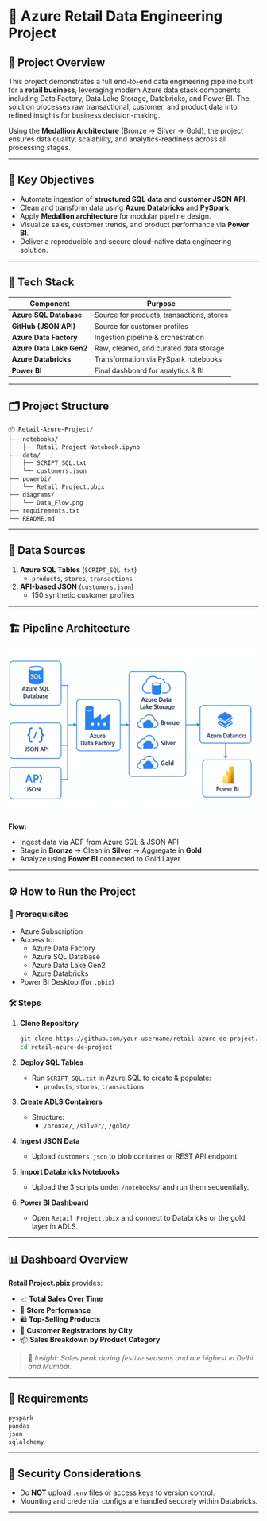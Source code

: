 # 🛒 Azure Retail Data Engineering Project

## 🧾 Project Overview

This project demonstrates a full end-to-end data engineering pipeline built for a **retail business**, leveraging modern Azure data stack components including Data Factory, Data Lake Storage, Databricks, and Power BI. The solution processes raw transactional, customer, and product data into refined insights for business decision-making.

Using the **Medallion Architecture** (Bronze → Silver → Gold), the project ensures data quality, scalability, and analytics-readiness across all processing stages.

---

## 🚀 Key Objectives

- Automate ingestion of **structured SQL data** and **customer JSON API**.
- Clean and transform data using **Azure Databricks** and **PySpark**.
- Apply **Medallion architecture** for modular pipeline design.
- Visualize sales, customer trends, and product performance via **Power BI**.
- Deliver a reproducible and secure cloud-native data engineering solution.

---

## 🧰 Tech Stack

| Component              | Purpose                               |
|------------------------|----------------------------------------|
| **Azure SQL Database** | Source for products, transactions, stores |
| **GitHub (JSON API)**  | Source for customer profiles            |
| **Azure Data Factory** | Ingestion pipeline & orchestration     |
| **Azure Data Lake Gen2**| Raw, cleaned, and curated data storage |
| **Azure Databricks**   | Transformation via PySpark notebooks   |
| **Power BI**           | Final dashboard for analytics & BI     |

---

## 🗂️ Project Structure

```
📦 Retail-Azure-Project/
├── notebooks/
│   ├── Retail Project Notebook.ipynb
├── data/
│   ├── SCRIPT_SQL.txt
│   └── customers.json
├── powerbi/
│   └── Retail Project.pbix
├── diagrams/
│   └── Data_Flow.png
├── requirements.txt
└── README.md
```

---

## 🧩 Data Sources

1. **Azure SQL Tables** (`SCRIPT_SQL.txt`)
   - `products`, `stores`, `transactions`
2. **API-based JSON** (`customers.json`)
   - 150 synthetic customer profiles

---

## 🏗️ Pipeline Architecture

![Azure Data Pipeline](Data_Flow.png)

**Flow:**
- Ingest data via ADF from Azure SQL & JSON API
- Stage in **Bronze** → Clean in **Silver** → Aggregate in **Gold**
- Analyze using **Power BI** connected to Gold Layer

---

## ⚙️ How to Run the Project

### 🔧 Prerequisites

- Azure Subscription
- Access to:
  - Azure Data Factory
  - Azure SQL Database
  - Azure Data Lake Gen2
  - Azure Databricks
- Power BI Desktop (for `.pbix`)

### 🛠️ Steps

1. **Clone Repository**
   ```bash
   git clone https://github.com/your-username/retail-azure-de-project.git
   cd retail-azure-de-project
   ```

2. **Deploy SQL Tables**
   - Run `SCRIPT_SQL.txt` in Azure SQL to create & populate:
     - `products`, `stores`, `transactions`

3. **Create ADLS Containers**
   - Structure:
     - `/bronze/`, `/silver/`, `/gold/`

4. **Ingest JSON Data**
   - Upload `customers.json` to blob container or REST API endpoint.

5. **Import Databricks Notebooks**
   - Upload the 3 scripts under `/notebooks/` and run them sequentially.

6. **Power BI Dashboard**
   - Open `Retail Project.pbix` and connect to Databricks or the gold layer in ADLS.

---

## 📊 Dashboard Overview

**Retail Project.pbix** provides:

- 📈 **Total Sales Over Time**
- 🏬 **Store Performance**
- 🛍️ **Top-Selling Products**
- 👥 **Customer Registrations by City**
- 📦 **Sales Breakdown by Product Category**

> 📌 _Insight: Sales peak during festive seasons and are highest in Delhi and Mumbai._

---

## 📄 Requirements

```text
pyspark
pandas
json
sqlalchemy
```

---

## 🔐 Security Considerations

- Do **NOT** upload `.env` files or access keys to version control.
- Mounting and credential configs are handled securely within Databricks.

---


